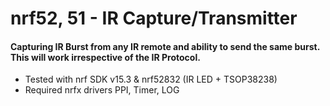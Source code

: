 # nrf52, 51 - IR Capture/Transmitter #

#### Capturing IR Burst from any IR remote and ability to send the same burst. This will work irrespective of the IR Protocol. ####
  * Tested with nrf SDK v15.3 & nrf52832 (IR LED + TSOP38238)
  * Required nrfx drivers PPI, Timer, LOG

